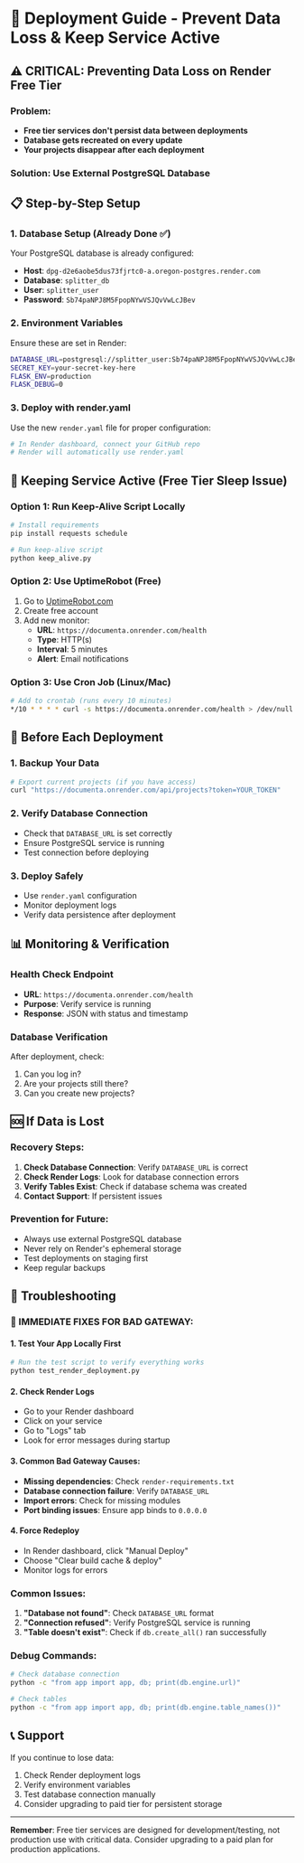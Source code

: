 # 🚀 Deployment Guide - Prevent Data Loss & Keep Service Active

## ⚠️ **CRITICAL: Preventing Data Loss on Render Free Tier**

### **Problem:**
- **Free tier services don't persist data between deployments**
- **Database gets recreated on every update**
- **Your projects disappear after each deployment**

### **Solution: Use External PostgreSQL Database**

## 📋 **Step-by-Step Setup**

### **1. Database Setup (Already Done ✅)**
Your PostgreSQL database is already configured:
- **Host**: `dpg-d2e6aobe5dus73fjrtc0-a.oregon-postgres.render.com`
- **Database**: `splitter_db`
- **User**: `splitter_user`
- **Password**: `Sb74paNPJ8M5FpopNYwVSJQvVwLcJBev`

### **2. Environment Variables**
Ensure these are set in Render:
```bash
DATABASE_URL=postgresql://splitter_user:Sb74paNPJ8M5FpopNYwVSJQvVwLcJBev@dpg-d2e6aobe5dus73fjrtc0-a.oregon-postgres.render.com/splitter_db
SECRET_KEY=your-secret-key-here
FLASK_ENV=production
FLASK_DEBUG=0
```

### **3. Deploy with render.yaml**
Use the new `render.yaml` file for proper configuration:
```bash
# In Render dashboard, connect your GitHub repo
# Render will automatically use render.yaml
```

## 🔄 **Keeping Service Active (Free Tier Sleep Issue)**

### **Option 1: Run Keep-Alive Script Locally**
```bash
# Install requirements
pip install requests schedule

# Run keep-alive script
python keep_alive.py
```

### **Option 2: Use UptimeRobot (Free)**
1. Go to [UptimeRobot.com](https://uptimerobot.com)
2. Create free account
3. Add new monitor:
   - **URL**: `https://documenta.onrender.com/health`
   - **Type**: HTTP(s)
   - **Interval**: 5 minutes
   - **Alert**: Email notifications

### **Option 3: Use Cron Job (Linux/Mac)**
```bash
# Add to crontab (runs every 10 minutes)
*/10 * * * * curl -s https://documenta.onrender.com/health > /dev/null
```

## 🚨 **Before Each Deployment**

### **1. Backup Your Data**
```bash
# Export current projects (if you have access)
curl "https://documenta.onrender.com/api/projects?token=YOUR_TOKEN"
```

### **2. Verify Database Connection**
- Check that `DATABASE_URL` is set correctly
- Ensure PostgreSQL service is running
- Test connection before deploying

### **3. Deploy Safely**
- Use `render.yaml` configuration
- Monitor deployment logs
- Verify data persistence after deployment

## 📊 **Monitoring & Verification**

### **Health Check Endpoint**
- **URL**: `https://documenta.onrender.com/health`
- **Purpose**: Verify service is running
- **Response**: JSON with status and timestamp

### **Database Verification**
After deployment, check:
1. Can you log in?
2. Are your projects still there?
3. Can you create new projects?

## 🆘 **If Data is Lost**

### **Recovery Steps:**
1. **Check Database Connection**: Verify `DATABASE_URL` is correct
2. **Check Render Logs**: Look for database connection errors
3. **Verify Tables Exist**: Check if database schema was created
4. **Contact Support**: If persistent issues

### **Prevention for Future:**
- Always use external PostgreSQL database
- Never rely on Render's ephemeral storage
- Test deployments on staging first
- Keep regular backups

## 🔧 **Troubleshooting**

### **🚨 IMMEDIATE FIXES FOR BAD GATEWAY:**

#### **1. Test Your App Locally First**
```bash
# Run the test script to verify everything works
python test_render_deployment.py
```

#### **2. Check Render Logs**
- Go to your Render dashboard
- Click on your service
- Go to "Logs" tab
- Look for error messages during startup

#### **3. Common Bad Gateway Causes:**
- **Missing dependencies**: Check `render-requirements.txt`
- **Database connection failure**: Verify `DATABASE_URL`
- **Import errors**: Check for missing modules
- **Port binding issues**: Ensure app binds to `0.0.0.0`

#### **4. Force Redeploy**
- In Render dashboard, click "Manual Deploy"
- Choose "Clear build cache & deploy"
- Monitor logs for errors

### **Common Issues:**
1. **"Database not found"**: Check `DATABASE_URL` format
2. **"Connection refused"**: Verify PostgreSQL service is running
3. **"Table doesn't exist"**: Check if `db.create_all()` ran successfully

### **Debug Commands:**
```bash
# Check database connection
python -c "from app import app, db; print(db.engine.url)"

# Check tables
python -c "from app import app, db; print(db.engine.table_names())"
```

## 📞 **Support**

If you continue to lose data:
1. Check Render deployment logs
2. Verify environment variables
3. Test database connection manually
4. Consider upgrading to paid tier for persistent storage

---

**Remember**: Free tier services are designed for development/testing, not production use with critical data. Consider upgrading to a paid plan for production applications.
